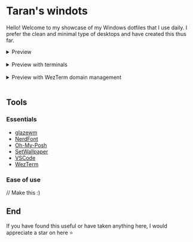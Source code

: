 # Taran's windots

Hello! Welcome to my showcase of my Windows dotfiles that I use daily. I prefer the clean and minimal type of desktops and have created this thus far.

<details>
    <summary>Preview</summary>
    <img src="/assets/desktop_1.png" alt="Preview of my desktop">
</details>
<br>

<details>
    <summary>Preview with terminals</summary>
    <img src="/assets/desktop_2.png" alt="Preview of my desktop with 3 terminals on display">
</details>
<br>

<details>
    <summary>Preview with WezTerm domain management</summary>
    <img src="/assets/desktop_3.png" alt="Preview with WezTerm domain management">
</details>
<br>

## Tools

### Essentials

- [glazewm](https://github.com/glzr-io/glazewm)
- [NerdFont](https://www.nerdfonts.com/)
- [Oh-My-Posh](https://ohmyposh.dev/)
- [SetWallpaper](https://github.com/tarannagra/SetWallpaper)
- [VSCode](https://code.visualstudio.com/)
- [WezTerm](https://github.com/wez/wezterm)
  
### Ease of use

// Make this :)

## End

If you have found this useful or have taken anything here, I would appreciate a star on here ⭐